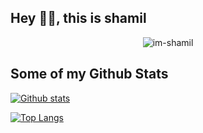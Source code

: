 ## Hey 👋🏻, this is shamil
<div align="center">

  <img src="https://komarev.com/ghpvc/?username=im-shamil" alt="im-shamil"/>

</div>

## Some of my Github Stats

[![Github stats](https://github-readme-stats.vercel.app/api?username=im-shamil&show_icons=true&include_all_commits=true)](https://github.com/im-shamil/github-readme-stats)

[![Top Langs](https://github-readme-stats.vercel.app/api/top-langs/?username=im-shamil&layout=compact)](https://github.com/im-shamil/github-readme-stats)
